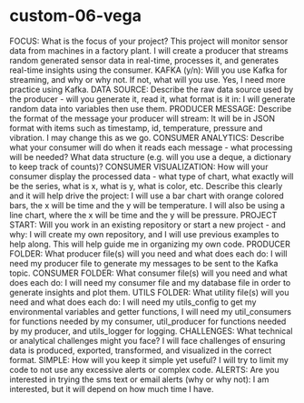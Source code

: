 # custom-06-vega

FOCUS: What is the focus of your project? This project will monitor sensor data from machines in a factory plant. I will create a producer that streams random generated sensor data in real-time, processes it, and generates real-time insights using the consumer.
KAFKA (y/n): Will you use Kafka for streaming, and why or why not. If not, what will you use.  Yes, I need more practice using Kafka.
DATA SOURCE: Describe the raw data source used by the producer - will you generate it, read it, what format is it in:  I will generate random data into variables then use them.
PRODUCER MESSAGE: Describe the format of the message your producer will stream: It will be in JSON format with items such as timestamp, id, temperature, pressure and vibration. I may change this as we go.
CONSUMER ANALYTICS: Describe what your consumer will do when it reads each message - what processing will be needed? What data structure (e.g. will you use a deque, a dictionary to keep track of counts)? 
CONSUMER VISUALIZATION: How will your consumer display the processed data - what type of chart, what exactly will be the series, what is x, what is y, what is color, etc. Describe this clearly and it will help drive the project: I will use a bar chart with orange colored bars, the x will be time and the y will be temperature. I will also be using a line chart, where the x will be time and the y will be pressure. 
PROJECT START: Will you work in an existing repository or start a new project - and why: I will create my own repository, and I will use previous examples to help along. This will help guide me in organizing my own code.
PRODUCER FOLDER: What producer file(s) will you need and what does each do: I will need my producer file to generate my messages to be sent to the Kafka topic.
CONSUMER FOLDER: What consumer file(s) will you need and what does each do: I will need my consumer file and my database file in order to generate insights and plot them.
UTILS FOLDER: What utility file(s) will you need  and what does each do: I will need my utils_config to get my environmental variables and getter functions, I will need my util_consumers for functions needed by my consumer, util_producer for functions needed by my producer, and utils_logger for logging.
CHALLENGES: What technical or analytical challenges might you face? I will face challenges of ensuring data is produced, exported, transformed, and visualized in the correct format.
SIMPLE: How will you keep it simple yet useful? I will try to limit my code to not use any excessive alerts or complex code.
ALERTS: Are you interested in trying the sms text or email alerts (why or why not):  I am interested, but it will depend on how much time I have.